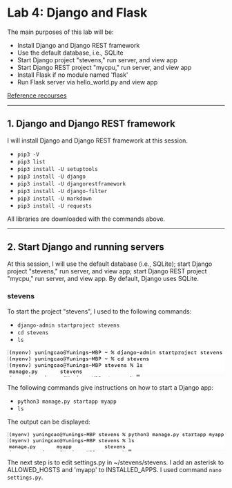 # Lab 4: Django and Flask
The main purposes of this lab will be:
- Install Django and Django REST framework
- Use the default database, i.e., SQLite
- Start Django project "stevens," run server, and view app
- Start Django REST project "mycpu," run server, and view app
- Install Flask if no module named 'flask'
- Run Flask server via hello_world.py and view app

[Reference recourses](https://github.com/kevinwlu/iot/tree/master/lesson4)

---
## 1. Django and Django REST framework
I will install Django and Django REST framework at this session. 
- `pip3 -V`
- `pip3 list`
- `pip3 install -U setuptools`
- `pip3 install -U django`
- `pip3 install -U djangorestframework`
- `pip3 install -U django-filter`
- `pip3 install -U markdown`
- `pip3 install -U requests`

All libraries are downloaded with the commands above.

---
## 2. Start Django and running servers 
At this session, I will use the default database (i.e., SQLite); start Django project "stevens," run server, and view app; start Django REST project "mycpu," run server, and view app. 
By default, Django uses SQLite. 

### stevens 
To start the project "stevens", I used to the following commands:

- `django-admin startproject stevens`
- `cd stevens`
- `ls`

![starting stevens](https://github.com/YuningCao0512/Engineering_Design_VI/blob/main/lab4_pictures/starting%20stevens%20.png)

The following commands give instructions on how to start a Django app:
- `python3 manage.py startapp myapp`
- `ls`

The output can be displayed:

![app stevens](https://github.com/YuningCao0512/Engineering_Design_VI/blob/main/lab4_pictures/stevens%20app%20.png)

The next step is to edit settings.py in ~/stevens/stevens. I add an asterisk to ALLOWED_HOSTS and 'myapp' to INSTALLED_APPS. I used command `nano settings.py`.










